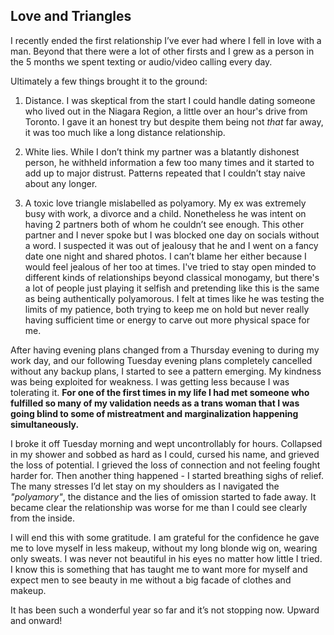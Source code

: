 ## Love and Triangles

I recently ended the first relationship I’ve ever had where I fell in love with a man. Beyond that there were a lot of other firsts and I grew as a person in the 5 months we spent texting or audio/video calling every day. 

Ultimately a few things brought it to the ground:

1. Distance. I was skeptical from the start I could handle dating someone who lived out in the Niagara Region, a little over an hour's drive from Toronto. I gave it an honest try but despite them being not _that_ far away, it was too much like a long distance relationship.

2. White lies. While I don’t think my partner was a blatantly dishonest person, he withheld information a few too many times and it started to add up to major distrust. Patterns repeated that I couldn’t stay naive about any longer.

3. A toxic love triangle mislabelled as polyamory. My ex was extremely busy with work, a divorce and a child. Nonetheless he was intent on having 2 partners both of whom he couldn’t see enough. This other partner and I never spoke but I was blocked one day on socials without a word. I suspected it was out of jealousy that he and I went on a fancy date one night and shared photos. I can’t blame her either because I would feel jealous of her too at times. I've tried to stay open minded to different kinds of relationships beyond classical monogamy, but there's a lot of people just playing it selfish and pretending like this is the same as being authentically polyamorous. I felt at times like he was testing the limits of my patience, both trying to keep me on hold but never really having sufficient time or energy to carve out more physical space for me.

After having evening plans changed from a Thursday evening to during my work day, and our following Tuesday evening plans completely cancelled without any backup plans, I started to see a pattern emerging. My kindness was being exploited for weakness. I was getting less because I was tolerating it. **For one of the first times in my life I had met someone who fulfilled so many of my validation needs as a trans woman that I was going blind to some of mistreatment and marginalization happening simultaneously.** 

I broke it off Tuesday morning and wept uncontrollably for hours. Collapsed in my shower and sobbed as hard as I could, cursed his name, and grieved the loss of potential. I grieved the loss of connection and not feeling fought harder for.
Then another thing happened - I started breathing sighs of relief. The many stresses I’d let stay on my shoulders as I navigated the _"polyamory"_, the distance and the lies of omission started to fade away. It became clear the relationship was worse for me than I could see clearly from the inside. 

I will end this with some gratitude. I am grateful for the confidence he gave me to love myself in less makeup, without my long blonde wig on, wearing only sweats. I was never not beautiful in his eyes no matter how little I tried. I know this is something that has taught me to want more for myself and expect men to see beauty in me without a big facade of clothes and makeup.

It has been such a wonderful year so far and it’s not stopping now. Upward and onward!
